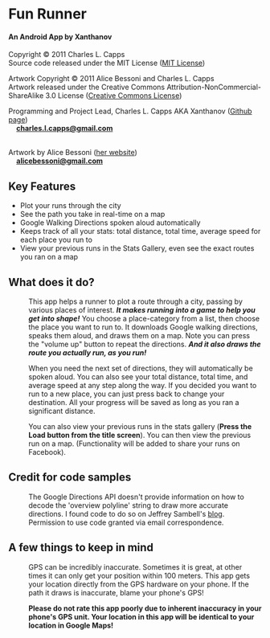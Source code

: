 <h1> Fun Runner </h1>
<h4> An Android App by Xanthanov </h4>

Copyright &copy; 2011 Charles L. Capps <br/>
Source code released under the MIT License (<a href="http://www.opensource.org/licenses/mit-license.php">MIT License</a>)<br/>

Artwork Copyright &copy; 2011 Alice Bessoni and Charles L. Capps <br/>
Artwork released under the Creative Commons Attribution-NonCommercial-ShareAlike 3.0 License (<a href="http://creativecommons.org/licenses/by-nc-sa/3.0/">Creative Commons License</a>)

Programming and Project Lead, Charles L. Capps AKA Xanthanov (<a href="https://www.github.com/Xanthanov">Github page</a>)<br/>
	&nbsp;&nbsp;&nbsp;&nbsp;<b>charles.l.capps@gmail.com</b></br>
</br>

Artwork by Alice Bessoni (<a href="http://www.alicebessoni.com/">her website</a>) <br/>
	&nbsp;&nbsp;&nbsp;&nbsp;<b>alicebessoni@gmail.com</b><br/>

<h2>Key Features</h2>

<ul>
<li>Plot your runs through the city</li>
<li>See the path you take in real-time on a map</li>
<li>Google Walking Directions spoken aloud automatically</li>
<li>Keeps track of all your stats: total distance, total time, average speed for each place you run to</li>
<li>View your previous runs in the Stats Gallery, even see the exact routes you ran on a map</li>

</ul>

<h2>What does it do?</h2>

<p><dd>
	This app helps a runner to plot a route through a city, passing by various places of interest. 
<b><i>It makes running into a game to help you get into shape!</b></i> You choose a place-category from a list, 
then choose the place you want to run to. It downloads Google walking directions, speaks them aloud, and draws them on a map. 
Note you can press the "volume up" button to repeat the directions. <b><i>And it also draws the route you actually run, as you run!</b></i>
</dd></p>

<p><dd>
	When you need the next set of directions, they will automatically be spoken aloud. You can also see your total distance, total time, and average speed 
at any step along the way. If you decided you want to run to a new place, you can just press back to change your destination. All your progress will be saved
as long as you ran a significant distance. 
</dd></p>

<p><dd>
	You can also view your previous runs in the stats gallery (<b>Press the Load button from the title screen</b>). 
You can then view the previous run on a map. (Functionality will be added to share your runs on Facebook). 	
</dd></p>

<h2>Credit for code samples</h2>
<dd>The Google Directions API doesn&apos;t provide information on how to decode the &apos;overview polyline&apos; string to draw more accurate directions. 
I found code to do so on Jeffrey Sambell&apos;s <a href="http://jeffreysambells.com/posts/2010/05/27/decoding-polylines-from-google-maps-direction-api-with-java/">blog</a>.
Permission to use code granted via email correspondence.</dd>

<h2>A few things to keep in mind</h2>

<p><dd>
	GPS can be incredibly inaccurate. Sometimes it is great, at other times it can only get your position within 100 meters. This app
gets your location directly from the GPS hardware on your phone. If the path it draws is inaccurate, blame your phone&apos;s GPS! 

<b>Please do not rate this app poorly due to inherent inaccuracy in your phone&apos;s GPS unit. Your location in this app will be identical 
to your location in Google Maps!</b>
</dd></p>
